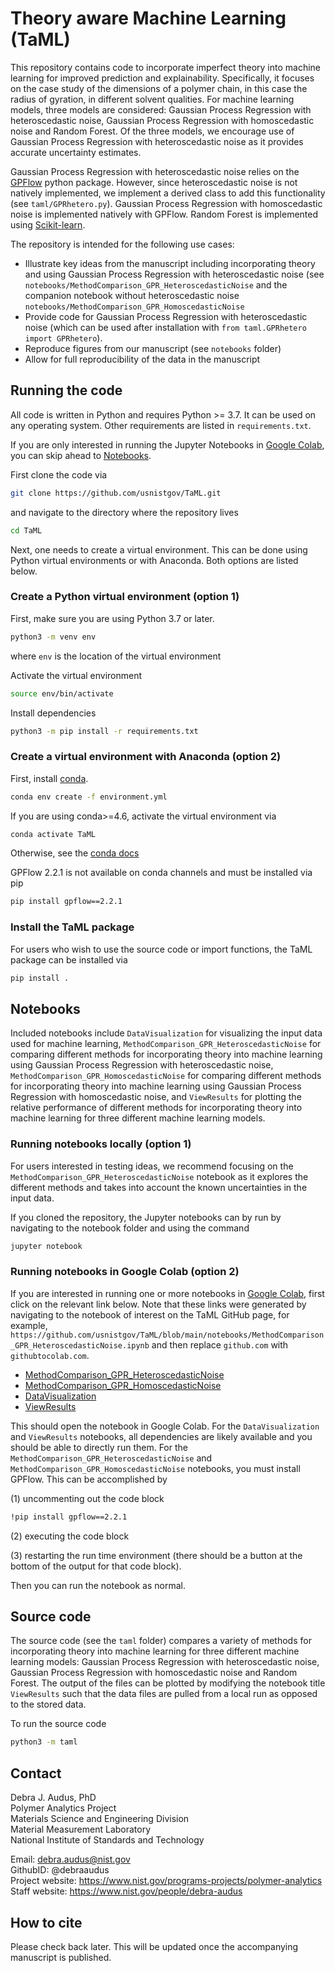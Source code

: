 # Theory aware Machine Learning (TaML)

This repository contains code to incorporate imperfect theory into machine learning for improved prediction and explainability. Specifically, it focuses on the case study of the dimensions of a polymer chain, in this case the radius of gyration, in different solvent qualities. For machine learning models, three models are considered: Gaussian Process Regression with heteroscedastic noise, Gaussian Process Regression with homoscedastic noise and Random Forest. Of the three models, we encourage use of Gaussian Process Regression with heteroscedastic noise as it provides accurate uncertainty estimates.

Gaussian Process Regression with heteroscedastic noise relies on the [GPFlow](https://www.gpflow.org/) python package. However, since heteroscedastic noise is not natively implemented, we implement a derived class to add this functionality (see `taml/GPRhetero.py`). Gaussian Process Regression with homoscedastic noise is implemented natively with GPFlow. Random Forest is implemented using [Scikit-learn](https://scikit-learn.org/stable/).

The repository is intended for the following use cases:

- Illustrate key ideas from the manuscript including incorporating theory and using Gaussian Process Regression with heteroscedastic noise (see `notebooks/MethodComparison_GPR_HeteroscedasticNoise` and the companion notebook without heteroscedastic noise `notebooks/MethodComparison_GPR_HomoscedasticNoise`
- Provide code for Gaussian Process Regression with heteroscedastic noise (which can be used after installation with `from taml.GPRhetero import GPRhetero`).
- Reproduce figures from our manuscript (see `notebooks` folder)
- Allow for full reproducibility of the data in the manuscript

## Running the code

All code is written in Python and requires Python >= 3.7. It can be used on any operating system. Other requirements are listed in `requirements.txt`.

If you are only interested in running the Jupyter Notebooks in [Google Colab](https://colab.research.google.com/), you can skip ahead to [Notebooks](#Notebooks).

First clone the code via

```bash
git clone https://github.com/usnistgov/TaML.git
```

and navigate to the directory where the repository lives

```bash
cd TaML
```

Next, one needs to create a virtual environment. This can be done using Python virtual environments or with Anaconda. Both options are listed below.

### Create a Python virtual environment (option 1)

First, make sure you are using Python 3.7 or later.

```bash
python3 -m venv env
```

where `env` is the location of the virtual environment

Activate the virtual environment

```bash
source env/bin/activate
```

Install dependencies

```bash
python3 -m pip install -r requirements.txt
```

### Create a virtual environment with Anaconda (option 2)

First, install [conda](https://www.anaconda.com).

```bash
conda env create -f environment.yml
```

If you are using conda>=4.6, activate the virtual environment via

```bash
conda activate TaML
```

Otherwise, see the [conda docs](https://docs.conda.io/projects/conda/en/latest/user-guide/tasks/manage-environments.html)

GPFlow 2.2.1 is not available on conda channels and must be installed via pip

```bash
pip install gpflow==2.2.1
```

### Install the TaML package

For users who wish to use the source code or import functions, the TaML package can be installed via

```bash
pip install .
```

## Notebooks

Included notebooks include `DataVisualization` for visualizing the input data used for machine learning, `MethodComparison_GPR_HeteroscedasticNoise` for comparing different methods for incorporating theory into machine learning using Gaussian Process Regression with heteroscedastic noise, `MethodComparison_GPR_HomoscedasticNoise` for comparing different methods for incorporating theory into machine learning using Gaussian Process Regression with homoscedastic noise, and `ViewResults` for plotting the relative performance of different methods for incorporating theory into machine learning for three different machine learning models.

### Running notebooks locally (option 1)

For users interested in testing ideas, we recommend focusing on the `MethodComparison_GPR_HeteroscedasticNoise` notebook as it explores the different methods and takes into account the known uncertainties in the input data. 

If you cloned the repository, the Jupyter notebooks can by run by navigating to the notebook folder and using the command

```bash
jupyter notebook
```

### Running notebooks in Google Colab (option 2)

If you are interested in running one or more notebooks in [Google Colab](https://colab.research.google.com/), first click on the relevant link below. Note that these links were generated by navigating to the notebook of interest on the TaML GitHub page, for example, `https://github.com/usnistgov/TaML/blob/main/notebooks/MethodComparison_GPR_HeteroscedasticNoise.ipynb` and then replace `github.com` with `githubtocolab.com`.

- [MethodComparison_GPR_HeteroscedasticNoise](https://githubtocolab.com/usnistgov/TaML/blob/main/notebooks/MethodComparison_GPR_HeteroscedasticNoise.ipynb)
- [MethodComparison_GPR_HomoscedasticNoise](https://githubtocolab.com/usnistgov/TaML/blob/main/notebooks/MethodComparison_GPR_HomoscedasticNoise.ipynb)
- [DataVisualization](https://githubtocolab.com/usnistgov/TaML/blob/main/notebooks/DataVisualization.ipynb)
- [ViewResults](https://githubtocolab.com/usnistgov/TaML/blob/main/notebooks/ViewResults.ipynb)

This should open the notebook in Google Colab. For the `DataVisualization` and `ViewResults` notebooks, all dependencies are likely available and you should be able to directly run them. For the `MethodComparison_GPR_HeteroscedasticNoise` and `MethodComparison_GPR_HomoscedasticNoise` notebooks, you must install GPFlow. This can be accomplished by 

(1) uncommenting out the code block

```bash
!pip install gpflow==2.2.1
```

(2) executing the code block

(3) restarting the run time environment (there should be a button at the bottom of the output for that code block).

Then you can run the notebook as normal.

## Source code

The source code (see the `taml` folder) compares a variety of methods for incorporating theory into machine learning for three different machine learning models: Gaussian Process Regression with heteroscedastic noise, Gaussian Process Regression with homoscedastic noise and Random Forest. The output of the files can be plotted by modifying the notebook title `ViewResults` such that the data files are pulled from a local run as opposed to the stored data.

To run the source code

```bash
python3 -m taml
```

## Contact

Debra J. Audus, PhD  
Polymer Analytics Project  
Materials Science and Engineering Division  
Material Measurement Laboratory  
National Institute of Standards and Technology  

Email: debra.audus@nist.gov  
GithubID: @debraaudus  
Project website: https://www.nist.gov/programs-projects/polymer-analytics  
Staff website: https://www.nist.gov/people/debra-audus  

## How to cite

Please check back later. This will be updated once the accompanying manuscript is published.
